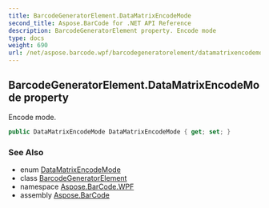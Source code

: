 ```yaml
---
title: BarcodeGeneratorElement.DataMatrixEncodeMode
second_title: Aspose.BarCode for .NET API Reference
description: BarcodeGeneratorElement property. Encode mode
type: docs
weight: 690
url: /net/aspose.barcode.wpf/barcodegeneratorelement/datamatrixencodemode/
---
```

## BarcodeGeneratorElement.DataMatrixEncodeMode property

Encode mode.

```csharp
public DataMatrixEncodeMode DataMatrixEncodeMode { get; set; }
```

### See Also

* enum [DataMatrixEncodeMode](../../../aspose.barcode.generation/datamatrixencodemode/)
* class [BarcodeGeneratorElement](../)
* namespace [Aspose.BarCode.WPF](../../barcodegeneratorelement/)
* assembly [Aspose.BarCode](../../../)


